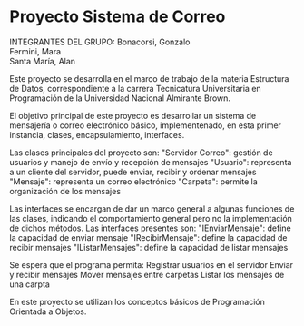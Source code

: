 #  Proyecto Sistema de Correo

  INTEGRANTES DEL GRUPO: 
  Bonacorsi, Gonzalo  
  Fermini, Mara  
  Santa María, Alan

Este proyecto se desarrolla en el marco de trabajo de la materia Estructura de Datos, correspondiente a la carrera Tecnicatura Universitaria en Programación de la Universidad Nacional Almirante Brown.

El objetivo principal de este proyecto es desarrollar un sistema de mensajería o correo electrónico básico, implementenado, en esta primer instancia, clases, encapsulamiento, interfaces.

Las clases principales del proyecto son:
  "Servidor Correo": gestión de usuarios y manejo de envío y recepción de mensajes
  "Usuario": representa a un cliente del servidor, puede enviar, recibir y ordenar mensajes
  "Mensaje": representa un correo electrónico
  "Carpeta": permite la organización de los mensajes

Las interfaces se encargan de dar un marco general a algunas funciones de las clases, indicando el comportamiento general pero no la implementación de dichos métodos.
Las interfaces presentes son:
  "IEnviarMensaje": define la capacidad de enviar mensaje
  "IRecibirMensaje": define la capacidad de recibir mensajes
  "IListarMensajes": define la capacidad de listar mensajes

Se espera que el programa permita:
  Registrar usuarios en el servidor
  Enviar y recibir mensajes
  Mover mensajes entre carpetas
  Listar los mensajes de una carpta

En este proyecto se utilizan los conceptos básicos de Programación Orientada a Objetos.